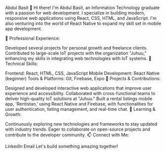 Abdul Basit
👋 Hi there! I'm Abdul Basit, an Information Technology graduate with a passion for web development. I specialize in building modern, responsive web applications using React, CSS, HTML, and JavaScript. I'm also venturing into the world of React Native to expand my skill set in mobile app development.

💼 Professional Experience:

Developed several projects for personal growth and freelance clients.
Contributed to large-scale IoT projects with the organization "Juhuu," enhancing my skills in integrating web technologies with IoT systems.
🔧 Technical Skills:

Frontend: React, HTML, CSS, JavaScript
Mobile Development: React Native (beginner)
Tools & Platforms: Git, Firebase, Expo
🌟 Projects & Contributions:

Designed and developed interactive web applications that improve user experience and accessibility.
Collaborated with cross-functional teams to deliver high-quality IoT solutions at "Juhuu."
Built a rental listings mobile app, 'Rentistan,' using React Native and Firebase, with functionalities for user authentication, listing management, and real-time chat.
🌱 Learning & Growth:

Continuously exploring new technologies and frameworks to stay updated with industry trends.
Eager to collaborate on open-source projects and contribute to the developer community.
📫 Connect with Me:

LinkedIn
Email
Let's build something amazing together!

